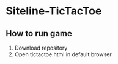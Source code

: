 # Siteline-TicTacToe
## How to run game
1. Download repository
2. Open tictactoe.html in default browser
